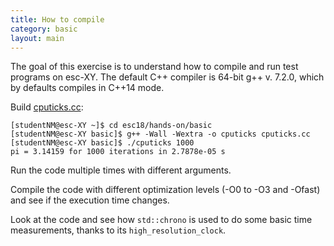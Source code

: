 ```yaml
---
title: How to compile
category: basic
layout: main
---
```


The goal of this exercise is to understand how to compile and run test
programs on esc-XY. The default C++ compiler is 64-bit g++ v. 7.2.0,
which by defaults compiles in C++14 mode.

Build [cputicks.cc]({{site.exercises_repo}}/hands-on/basic/cputicks.cc):

    [studentNM@esc-XY ~]$ cd esc18/hands-on/basic
    [studentNM@esc-XY basic]$ g++ -Wall -Wextra -o cputicks cputicks.cc
    [studentNM@esc-XY basic]$ ./cputicks 1000
    pi = 3.14159 for 1000 iterations in 2.7878e-05 s

Run the code multiple times with different arguments.

Compile the code with different optimization levels (-O0 to -O3 and
-Ofast) and see if the execution time changes.

Look at the code and see how `std::chrono` is used to do some basic
time measurements, thanks to its `high_resolution_clock`.
